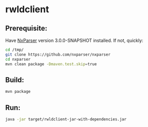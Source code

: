 # rwldclient

## Prerequisite:
Have [NxParser](https://github.com/nxparser/nxparser) version 3.0.0-SNAPSHOT installed. If not, quickly:
```bash
cd /tmp/
git clone https://github.com/nxparser/nxparser
cd nxparser
mvn clean package -Dmaven.test.skip=true
```

## Build:
```bash
mvn package
```

## Run:
```bash
java -jar target/rwldclient-jar-with-dependencies.jar
```
